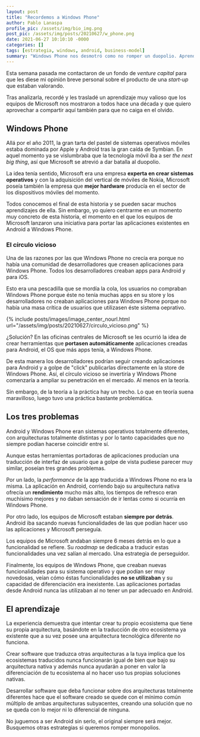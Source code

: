 ```yaml
---
layout: post
title: "Recordemos a Windows Phone"
author: Pablo Lanaspa
profile_pic: /assets/img/bio_img.png
post_pic: /assets/img/posts/20210627/w_phone.png
date: 2021-06-27 10:10:10 -0000
categories: []
tags: [estrategia, windows, android, business-model]
summary: "Windows Phone nos desmotró como no romper un duopolio. Aprendamos de ello."
---
```


Esta semana pasada me contactaron de un fondo de *venture capital* para que les diese mi opinión breve personal sobre el producto de una *start-up* que estaban valorando.

Tras analizarla, recordé y les trasladé un aprendizaje muy valioso que los equipos de Microsoft nos mostraron a todos hace una década y que quiero aprovechar a compartir aquí también para que no caiga en el olvido.

## Windows Phone

Allá por el año 2011, la gran tarta del pastel de sistemas operativos móviles estaba dominada por Apple y Android tras la gran caída de Symbian. En aquel momento ya se vislumbraba que la tecnología móvil iba a ser *the next big thing*, así que Microsoft se atrevió a dar batalla al duopolio. 

La idea tenía sentido, Microsoft era una empresa **experta en crear sistemas operativos** y con la adquisición del vertical de móviles de Nokia, Microsoft poseía también la empresa que **mejor hardware** producía en el sector de los dispositivos móviles del momento.

Todos conocemos el final de esta historia y se pueden sacar muchos aprendizajes de ella. Sin embargo, yo quiero centrarme en un momento muy concreto de esta historia, el momento en el que los equipos de Microsoft lanzaron una iniciativa para portar las aplicaciones existentes en Android a Windows Phone.

### El círculo vicioso

Una de las razones por las que Windows Phone no crecía era porque no había una comunidad de desarrolladores que creasen aplicaciones para Windows Phone. Todos los desarrolladores creaban apps para Android y para iOS. 

Esto era una pescadilla que se mordía la cola, los usuarios no compraban Windows Phone porque éste no tenía muchas apps en su store y los desarrolladores no creaban aplicaciones para Windows Phone porque no había una masa crítica de usuarios que utilizasen éste sistema oeprativo.

{% include posts/images/image_center_nourl.html url="/assets/img/posts/20210627/circulo_vicioso.png" %}


¿Solución? En las oficinas centrales de Microsoft se les ocurrió la idea de crear herramientas que **portasen automáticamente** aplicaciones creadas para Android, el OS que más apps tenía, a Windows Phone. 

De esta manera los desarrolladores podrían seguir creando aplicaciones para Android y a golpe de "click" publicarlas directamente en la store de Windows Phone. Así, el círculo vicioso se invertiría y Windows Phone comenzaría a ampliar su penetración en el mercado. Al menos en la teoría.

Sin embargo, de la teoría a la práctica hay un trecho. Lo que en teoría suena maravilloso, luego tuvo una práctica bastante problemática.

## Los tres problemas

Android y Windows Phone eran sistemas operativos totalmente diferentes, con arquitecturas totalmente distintas y por lo tanto capacidades que no siempre podían hacerse coincidir entre sí.

Aunque estas herramientas portadoras de aplicaciones producían una traducción de interfaz de usuario que a golpe de vista pudiese parecer muy similar, poseían tres grandes problemas.

Por un lado, la *performance* de la app traducida a Windows Phone no era la misma. La aplicación en Android, corriendo bajo su arquitectura nativa ofrecía un **rendimiento** mucho más alto, los tiempos de refresco eran muchísimo mejores y no daban sensación de ir lentas como si ocurría en Windows Phone.

Por otro lado, los equipos de Microsoft estaban **siempre por detrás**. Android iba sacando nuevas funcionalidades de las que podían hacer uso las aplicaciones y Microsoft perseguía.

Los equipos de Microsoft andaban siempre 6 meses detrás en lo que a funcionalidad se refiere. Su *roadmap* se dedicaba a traducir estas funcionalidades una vez salían al mercado. Una estrategia de perseguidor.

Finalmente, los equipos de Windows Phone, que creaban nuevas funcionalidades para su sistema operativo y que podían ser muy novedosas, veían cómo éstas funcionalidades **no se utilizaban** y su capacidad de diferenciación era inexistente. Las aplicaciones portadas desde Android nunca las utilizaban al no tener un par adecuado en Android.

## El aprendizaje

La experiencia demuestra que intentar crear tu propio ecosistema que tiene su propia arquitectura, basándote en la traducción de otro ecosistema ya existente que a su vez posee una arquitectura tecnológica diferente no funciona.

Crear software que traduzca otras arquitecturas a la tuya implica que los ecosistemas traducidos nunca funcionarán igual de bien que bajo su arquitectura nativa y además nunca ayudarán a poner en valor la diferenciación de tu ecosistema al no hacer uso tus propias soluciones nativas.

Desarrollar software que deba funcionar sobre dos arquitecturas totalmente diferentes hace que el software creado se quede con el mínimo común múltiplo de ambas arquitecturas subyacentes, creando una solución que no se queda con lo mejor ni lo diferencial de ninguna.

No juguemos a ser Android sin serlo, el original siempre será mejor. Busquemos otras estrategias si queremos romper monopolios.
